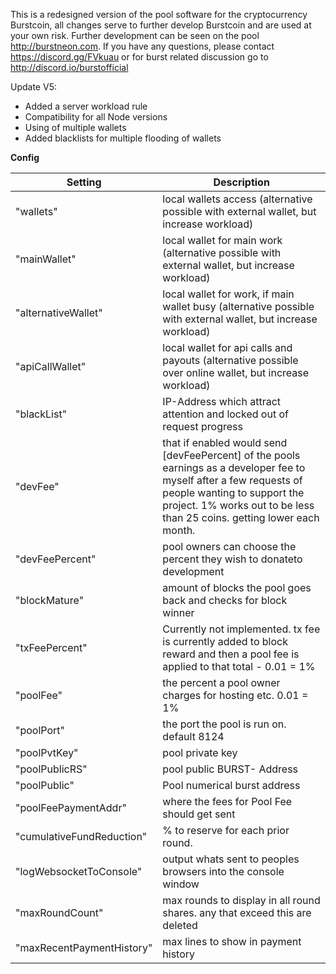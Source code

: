 This is a redesigned version of the pool software for the cryptocurrency Burstcoin, all changes serve to further develop Burstcoin and are used at your own risk. Further development can be seen on the pool http://burstneon.com. If you have any questions, please contact https://discord.gg/FVkuau or for burst related discussion go to http://discord.io/burstofficial 

Update V5:
- Added a server workload rule
- Compatibility for all Node versions
- Using of multiple wallets
- Added blacklists for multiple flooding of wallets


**Config**

| Setting | Description |
| --- | --- |
|"wallets" | local wallets access (alternative possible with external wallet, but increase workload) |
|"mainWallet" | local wallet for main work (alternative possible with external wallet, but increase workload) |
|"alternativeWallet" | local wallet for work, if main wallet busy (alternative possible with external wallet, but increase workload) |
|"apiCallWallet" | local wallet for api calls and payouts (alternative possible over online wallet, but increase workload) |
|"blackList" | IP-Address which attract attention and locked out of request progress|
|"devFee"   | that if enabled would send [devFeePercent] of the pools earnings as a developer fee to myself after a few requests of people wanting to support the project. 1% works out to be less than 25 coins. getting lower each month. |
|"devFeePercent" | pool owners can choose the percent they wish to donateto development |
|"blockMature" | amount of blocks the pool goes back and checks for block winner|
|"txFeePercent" | Currently not implemented. tx fee is currently added to block reward and then a pool fee is applied to that total - 0.01 = 1% |
|"poolFee" | the percent a pool owner charges for hosting etc. 0.01 = 1%|
|"poolPort" | the port the pool is run on. default 8124|
|"poolPvtKey" | pool private key|
|"poolPublicRS" | pool public BURST- Address|
|"poolPublic" | Pool numerical burst address|
|"poolFeePaymentAddr" | where the fees for Pool Fee should get sent|
|"cumulativeFundReduction" | % to reserve for each prior round.|
|"logWebsocketToConsole" | output whats sent to peoples browsers into the console window|
|"maxRoundCount" | max rounds to display in all round shares. any that exceed this are deleted|
|"maxRecentPaymentHistory" | max lines to show in payment history|
